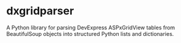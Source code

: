 # dxgridparser
A Python library for parsing DevExpress ASPxGridView tables from BeautifulSoup objects into structured Python lists and dictionaries.
